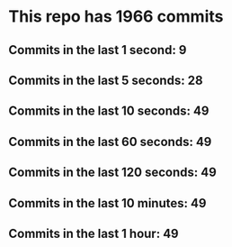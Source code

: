 # This repo has 1966 commits

## Commits in the last 1 second: 9
## Commits in the last 5 seconds: 28
## Commits in the last 10 seconds: 49
## Commits in the last 60 seconds: 49
## Commits in the last 120 seconds: 49
## Commits in the last 10 minutes: 49
## Commits in the last 1 hour: 49
